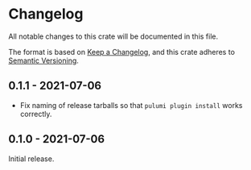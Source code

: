# Changelog

All notable changes to this crate will be documented in this file.

The format is based on [Keep a Changelog], and this crate adheres to [Semantic
Versioning].

## 0.1.1 - 2021-07-06

* Fix naming of release tarballs so that `pulumi plugin install` works
  correctly.

## 0.1.0 - 2021-07-06

Initial release.

[Keep a Changelog]: https://keepachangelog.com/en/1.0.0/
[Semantic Versioning]: https://semver.org/spec/v2.0.0.html
